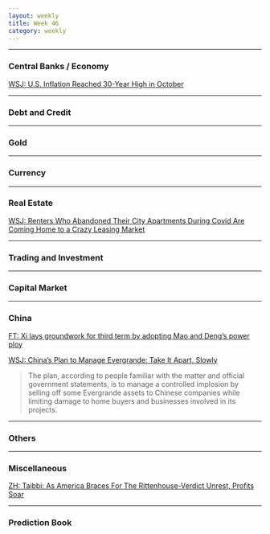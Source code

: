 ```yaml
---
layout: weekly
title: Week 46
category: weekly
---
```


---
### Central Banks / Economy

[WSJ: U.S. Inflation Reached 30-Year High in October](
https://www.wsj.com/articles/us-inflation-consumer-price-index-october-2021-11636491959)

---
### Debt and Credit

---
### Gold

---
### Currency

---
### Real Estate

[WSJ: Renters Who Abandoned Their City Apartments During Covid Are Coming Home to a Crazy Leasing Market](
https://www.wsj.com/articles/renters-who-abandoned-their-city-apartments-during-covid-are-coming-home-to-a-crazy-leasing-market-11636650049)

---
### Trading and Investment

---
### Capital Market

---
### China

[FT: Xi lays groundwork for third term by adopting Mao and Deng’s power ploy](
https://www.ft.com/content/71b165a6-052d-4d7d-9006-e2e757f40d98)

[WSJ: China’s Plan to Manage Evergrande: Take It Apart, Slowly](
https://www.wsj.com/articles/evergrande-china-crisis-real-estate-developers-11636552507)

> The plan, according to people familiar with the matter and official
> government statements, is to manage a controlled implosion by selling off
> some Evergrande assets to Chinese companies while limiting damage to home
> buyers and businesses involved in its projects.

---
### Others

---
### Miscellaneous

[ZH: Taibbi: As America Braces For The Rittenhouse-Verdict Unrest, Profits Soar](
https://www.zerohedge.com/markets/america-falls-apart-profits-soar)

---
### Prediction Book
